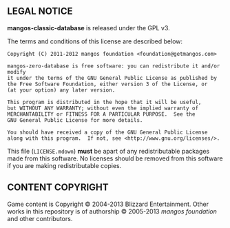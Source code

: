 LEGAL NOTICE
------------

**mangos-classic-database** is released under the GPL v3.

The terms and conditions of this license are described below:

    Copyright (C) 2011-2012 mangos foundation <foundation@getmangos.com>
    
    mangos-zero-database is free software: you can redistribute it and/or modify
    it under the terms of the GNU General Public License as published by
    the Free Software Foundation, either version 3 of the License, or
    (at your option) any later version.
    
    This program is distributed in the hope that it will be useful,
    but WITHOUT ANY WARRANTY; without even the implied warranty of
    MERCHANTABILITY or FITNESS FOR A PARTICULAR PURPOSE.  See the
    GNU General Public License for more details.
    
    You should have received a copy of the GNU General Public License
    along with this program.  If not, see <http://www.gnu.org/licenses/>.

This file (`LICENSE.mdown`) **must** be apart of any redistributable packages
made from this software.  No licenses should be removed from this software if
you are making redistributable copies.


CONTENT COPYRIGHT
-----------------
Game content is Copyright © 2004-2013 Blizzard Entertainment.  Other works in
this repository is of authorship © 2005-2013 *mangos foundation* and other contributors.
